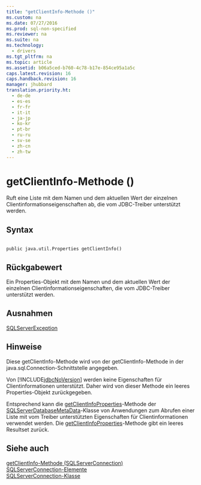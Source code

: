 ```yaml
---
title: "getClientInfo-Methode ()"
ms.custom: na
ms.date: 07/27/2016
ms.prod: sql-non-specified
ms.reviewer: na
ms.suite: na
ms.technology: 
  - drivers
ms.tgt_pltfrm: na
ms.topic: article
ms.assetid: b06a5ced-b760-4c78-b17e-854ce95a1a5c
caps.latest.revision: 16
caps.handback.revision: 16
manager: jhubbard
translation.priority.ht: 
  - de-de
  - es-es
  - fr-fr
  - it-it
  - ja-jp
  - ko-kr
  - pt-br
  - ru-ru
  - sv-se
  - zh-cn
  - zh-tw
---
```

# getClientInfo-Methode ()
  Ruft eine Liste mit dem Namen und dem aktuellen Wert der einzelnen Clientinformationseigenschaften ab, die vom JDBC\-Treiber unterstützt werden.  
  
## Syntax  
  
```  
  
public java.util.Properties getClientInfo()  
```  
  
## Rückgabewert  
 Ein Properties\-Objekt mit dem Namen und dem aktuellen Wert der einzelnen Clientinformationseigenschaften, die vom JDBC\-Treiber unterstützt werden.  
  
## Ausnahmen  
 [SQLServerException](../content/SQLServerException-Class.md)  
  
## Hinweise  
 Diese getClientInfo\-Methode wird von der getClientInfo\-Methode in der java.sql.Connection\-Schnittstelle angegeben.  
  
 Von [!INCLUDE[jdbcNoVersion](../content/includes/jdbcNoVersion_md.md)] werden keine Eigenschaften für Clientinformationen unterstützt. Daher wird von dieser Methode ein leeres Properties\-Objekt zurückgegeben.  
  
 Entsprechend kann die [getClientInfoProperties](../content/getClientInfoProperties-Method--SQLServerDatabaseMetaData-.md)\-Methode der [SQLServerDatabaseMetaData](../content/SQLServerDatabaseMetaData-Class.md)\-Klasse von Anwendungen zum Abrufen einer Liste mit vom Treiber unterstützten Eigenschaften für Clientinformationen verwendet werden. Die [getClientInfoProperties](../content/getClientInfoProperties-Method--SQLServerDatabaseMetaData-.md)\-Methode gibt ein leeres Resultset zurück.  
  
## Siehe auch  
 [getClientInfo-Methode &#40;SQLServerConnection&#41;](../content/getClientInfo-Method--SQLServerConnection-.md)   
 [SQLServerConnection-Elemente](../content/SQLServerConnection-Members.md)   
 [SQLServerConnection-Klasse](../content/SQLServerConnection-Class.md)  
  
  